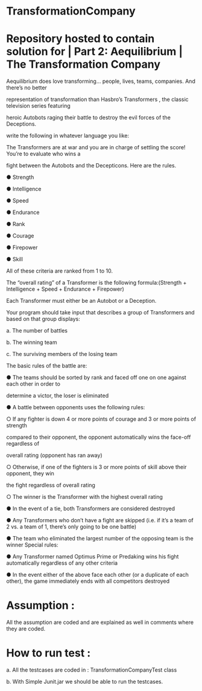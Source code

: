 # TransformationCompany
# Repository hosted to contain solution for | Part 2: Aequilibrium | The Transformation Company
Aequilibrium does love transforming… people, lives, teams, companies. And there’s no better

representation of transformation than Hasbro’s Transformers , the classic television series featuring

heroic Autobots raging their battle to destroy the evil forces of the Deceptions.


write the following in whatever language you like:

The Transformers are at war and you are in charge of settling the score! You’re to evaluate who wins a

fight between the Autobots and the Decepticons. Here are the rules.

● Strength

● Intelligence

● Speed

● Endurance

● Rank

● Courage

● Firepower

● Skill


All of these criteria are ranked from 1 to 10.


The “overall rating” of a Transformer is the following formula:(Strength + Intelligence + Speed + Endurance + Firepower)

Each Transformer must either be an Autobot or a Deception.

Your program should take input that describes a group of Transformers and based on that group displays:

a. The number of battles

b. The winning team

c. The surviving members of the losing team

The basic rules of the battle are:

● The teams should be sorted by rank and faced off one on one against each other in order to

determine a victor, the loser is eliminated

● A battle between opponents uses the following rules:

○ If any fighter is down 4 or more points of courage and 3 or more points of strength

compared to their opponent, the opponent automatically wins the face-off regardless of

overall rating (opponent has ran away)

○ Otherwise, if one of the fighters is 3 or more points of skill above their opponent, they win

the fight regardless of overall rating

○ The winner is the Transformer with the highest overall rating

● In the event of a tie, both Transformers are considered destroyed

● Any Transformers who don’t have a fight are skipped (i.e. if it’s a team of 2 vs. a team of 1, there’s
only going to be one battle)

● The team who eliminated the largest number of the opposing team is the winner
Special rules:

● Any Transformer named Optimus Prime or Predaking wins his fight automatically regardless of any other criteria

● In the event either of the above face each other (or a duplicate of each other), the game immediately ends with all competitors destroyed

# Assumption : 
All the assumption are coded and are explained as well in comments where they are coded.

# How to run test : 
a. All the testcases are coded in : TransformationCompanyTest class

b. With Simple Junit.jar we should be able to run the testcases.


